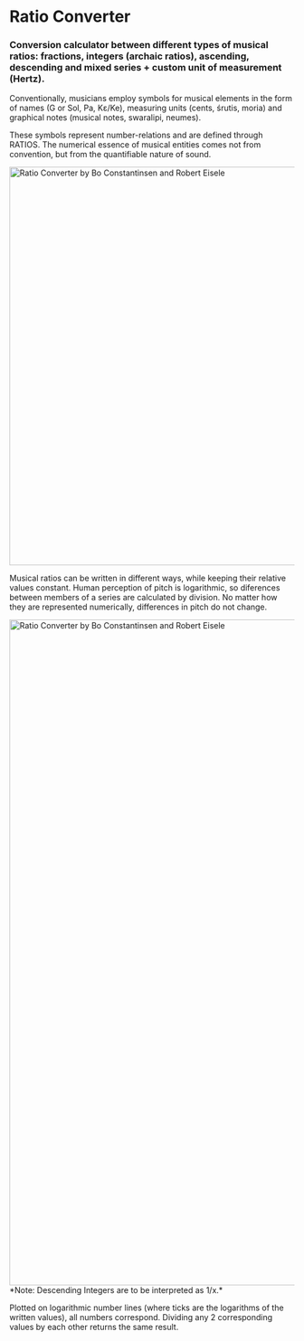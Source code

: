 # Ratio Converter
### Conversion calculator between different types of musical ratios: fractions, integers (archaic ratios), ascending, descending and mixed series + custom unit of measurement (Hertz).

Conventionally, musicians employ symbols for musical elements in the form of names (G or Sol, Pa, Κε/Ke), measuring units (cents, śrutis, moria) and graphical notes (musical notes, swaralipi, neumes).

These symbols represent number-relations and are defined through RATIOS. The numerical essence of musical entities comes not from convention, but from the quantifiable nature of sound.

<img src="https://whatmusicreallyis.com/ratioconverter/wmri_rc_transp_6_ways_design.png" alt="Ratio Converter by Bo Constantinsen and Robert Eisele" width="600" height="705">

Musical ratios can be written in different ways, while keeping their relative values constant. Human perception of pitch is logarithmic, so diferences between members of a series are calculated by division. No matter how they are represented numerically, differences in pitch do not change.

<img src="https://whatmusicreallyis.com/ratioconverter/WMRI_rc_transp_6_ways_number_lines.png" alt="Ratio Converter by Bo Constantinsen and Robert Eisele" width="579" height="1178">
*Note: Descending Integers are to be interpreted as 1/x.*

Plotted on logarithmic number lines (where ticks are the logarithms of the written values), all numbers correspond. Dividing any 2 corresponding values by each other returns the same result.
